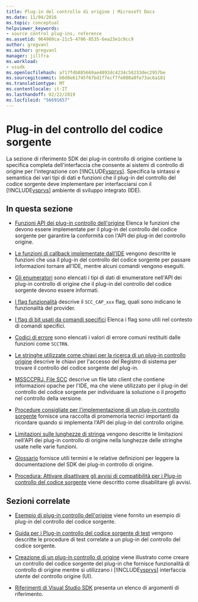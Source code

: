 ```yaml
---
title: Plug-in del controllo di origine | Microsoft Docs
ms.date: 11/04/2016
ms.topic: conceptual
helpviewer_keywords:
- source control plug-ins, reference
ms.assetid: 964980ca-21c5-4706-8535-6ea23e1c9cc9
author: gregvanl
ms.author: gregvanl
manager: jillfra
ms.workload:
- vssdk
ms.openlocfilehash: a717fdb885669ae4893dc4234c58233dec2957be
ms.sourcegitcommit: b0d8e61745f67bd1f7ecf7fe080a0fe73ac6a181
ms.translationtype: MT
ms.contentlocale: it-IT
ms.lasthandoff: 02/22/2019
ms.locfileid: "56691657"
---
```

# <a name="source-control-plug-ins"></a>Plug-in del controllo del codice sorgente
La sezione di riferimento SDK dei plug-in controllo di origine contiene la specifica completa dell'interfaccia che consente ai sistemi di controllo di origine per l'integrazione con [!INCLUDE[vsprvs](../code-quality/includes/vsprvs_md.md)]. Specifica la sintassi e semantica dei vari tipi di dati e funzioni che il plug-in del controllo del codice sorgente deve implementare per interfacciarsi con il [!INCLUDE[vsprvs](../code-quality/includes/vsprvs_md.md)] ambiente di sviluppo integrato (IDE).

## <a name="in-this-section"></a>In questa sezione
- [Funzioni API dei plug-in controllo dell'origine](../extensibility/source-control-plug-in-api-functions.md) Elenca le funzioni che devono essere implementate per il plug-in del controllo del codice sorgente per garantire la conformità con l'API dei plug-in del controllo origine.

- [Le funzioni di callback implementate dall'IDE](../extensibility/callback-functions-implemented-by-the-ide.md) vengono descritte le funzioni che usa il plug-in del controllo del codice sorgente per passare informazioni tornare all'IDE, mentre alcuni comandi vengono eseguiti.

- [Gli enumeratori](../extensibility/enumerators.md) sono elencati i tipi di dati di enumeratore nell'API dei plug-in controllo di origine che il plug-in del controllo del codice sorgente devono essere informati.

- [I flag funzionalità](../extensibility/capability-flags.md) descrive il `SCC_CAP_xxx` flag, quali sono indicano le funzionalità del provider.

- [I flag di bit usati da comandi specifici](../extensibility/bitflags-used-by-specific-commands.md) Elenca i flag sono utili nel contesto di comandi specifici.

- [Codici di errore](../extensibility/error-codes.md) sono elencati i valori di errore comuni restituiti dalle funzioni come `SCCTRN`.

- [Le stringhe utilizzate come chiavi per la ricerca di un plug-in controllo origine](../extensibility/strings-used-as-keys-for-finding-a-source-control-plug-in.md) descrive le chiavi per l'accesso del Registro di sistema per trovare il controllo del codice sorgente del plug-in.

- [MSSCCPRJ. File SCC](../extensibility/mssccprj-scc-file.md) descrive un file lato client che contiene informazioni opache per l'IDE, ma che viene utilizzato per il plug-in del controllo del codice sorgente per individuare la soluzione o il progetto nel controllo della versione.

- [Procedure consigliate per l'implementazione di un plug-in controllo sorgente](../extensibility/best-practices-for-implementing-a-source-control-plug-in.md) fornisce una raccolta di promemoria tecnici importanti da ricordare quando si implementa l'API dei plug-in del controllo origine.

- [Limitazioni sulle lunghezze di stringa](../extensibility/restrictions-on-string-lengths.md) vengono descritte le limitazioni nell'API dei plug-in controllo di origine nella lunghezze delle stringhe usate nelle varie funzioni.

- [Glossario](../extensibility/source-control-plug-in-glossary.md) fornisce utili termini e le relative definizioni per leggere la documentazione del SDK dei plug-in controllo di origine.

- [Procedura: Attivare disattivare gli avvisi di compatibilità per i Plug-in controllo del codice sorgente](../extensibility/how-to-turn-off-compatibility-warnings-for-source-control-plug-ins.md) viene descritto come disabilitare gli avvisi.

## <a name="related-sections"></a>Sezioni correlate
- [Esempio di plug-in controllo dell'origine](https://www.microsoft.com/download/details.aspx?id=55984) viene fornito un esempio di plug-in del controllo del codice sorgente.

- [Guida per i Plug-in controllo del codice sorgente di test](../extensibility/internals/test-guide-for-source-control-plug-ins.md) vengono descritte le procedure di test correlate a un plug-in del controllo del codice sorgente.

- [Creazione di un plug-in controllo di origine](../extensibility/internals/creating-a-source-control-plug-in.md) viene illustrato come creare un controllo del codice sorgente del plug-in che fornisce funzionalità di controllo di origine mentre si utilizzano i [!INCLUDE[vsprvs](../code-quality/includes/vsprvs_md.md)] interfaccia utente del controllo origine (UI).

- [Riferimenti di Visual Studio SDK](../extensibility/visual-studio-sdk-reference.md) presenta un elenco di argomenti di riferimento.
